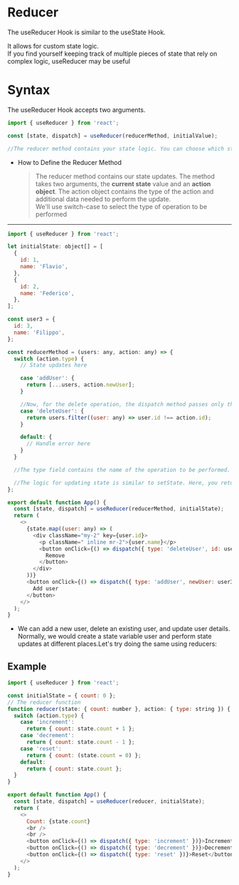 # Reducer

The useReducer Hook is similar to the useState Hook.

It allows for custom state logic.  
If you find yourself keeping track of multiple pieces of state that rely on complex logic, useReducer may be useful

# Syntax

The useReducer Hook accepts two arguments.

```js
import { useReducer } from 'react';

const [state, dispatch] = useReducer(reducerMethod, initialValue);

//The reducer method contains your state logic. You can choose which state logic to call using the dispatch method. The state can also have some initial value similar to the useState hook.
```

- How to Define the Reducer Method
  > The reducer method contains our state updates. The method takes two arguments, the **current state** value and an **action object**. The action object contains the type of the action and additional data needed to perform the update.  
  > We'll use switch-case to select the type of operation to be performed

<hr>

```js
import { useReducer } from 'react';

let initialState: object[] = [
  {
    id: 1,
    name: 'Flavio',
  },
  {
    id: 2,
    name: 'Federico',
  },
];

const user3 = {
  id: 3,
  name: 'Filippo',
};

const reducerMethod = (users: any, action: any) => {
  switch (action.type) {
    // State updates here

    case 'addUser': {
      return [...users, action.newUser];
    }

    //Now, for the delete operation, the dispatch method passes only the id of the object so that the state array can filter it out
    case 'deleteUser': {
      return users.filter((user: any) => user.id !== action.id);
    }

    default: {
      // Handle error here
    }
  }

  //The type field contains the name of the operation to be performed. This is a string and you can set any value you want.

  //The logic for updating state is similar to setState. Here, you return a new state value rather than making changes to the state variable directly.
};

export default function App() {
  const [state, dispatch] = useReducer(reducerMethod, initialState);
  return (
    <>
      {state.map((user: any) => (
        <div className="my-2" key={user.id}>
          <p className=" inline mr-2">{user.name}</p>
          <button onClick={() => dispatch({ type: 'deleteUser', id: user.id })}>
            Remove
          </button>
        </div>
      ))}
      <button onClick={() => dispatch({ type: 'addUser', newUser: user3 })}>
        Add user
      </button>
    </>
  );
}
```

- We can add a new user, delete an existing user, and update user details. Normally, we would create a state variable user and perform state updates at different places.Let's try doing the same using reducers:

## Example

```js
import { useReducer } from 'react';

const initialState = { count: 0 };
// The reducer function
function reducer(state: { count: number }, action: { type: string }) {
  switch (action.type) {
    case 'increment':
      return { count: state.count + 1 };
    case 'decrement':
      return { count: state.count - 1 };
    case 'reset':
      return { count: (state.count = 0) };
    default:
      return { count: state.count };
  }
}

export default function App() {
  const [state, dispatch] = useReducer(reducer, initialState);
  return (
    <>
      Count: {state.count}
      <br />
      <br />
      <button onClick={() => dispatch({ type: 'increment' })}>Increment</button>
      <button onClick={() => dispatch({ type: 'decrement' })}>Decrement</button>
      <button onClick={() => dispatch({ type: 'reset' })}>Reset</button>
    </>
  );
}
```
